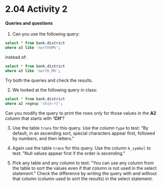 # 2.04 Activity 2

#### Queries and questions

1. Can you use the following query:

```sql
select * from bank.district
where a3 like 'north%M%';
```

instead of:

```sql
select * from bank.district
where a3 like 'north_M%';
```

Try both the queries and check the results.

2. We looked at the following query in class:

```sql
select * from bank.district
where a2 regexp 'ch[e-r]';
```

Can you modify the query to print the rows only for those values in the **A2** column that starts with **'CH'**?

3. Use the table `trans` for this query. Use the column `type` to test: "By default, in an ascending sort, special characters appear first, followed by numbers, and then letters."

4. Again use the table `trans` for this query. Use the column `k_symbol` to test: "Null values appear first if the order is ascending."

5. Pick any table and any column to test: "You can use any column from the table to sort the values even if that column is not used in the select statement." Check the difference by writing the query with and without that column (column used to sort the results) in the select statement.
